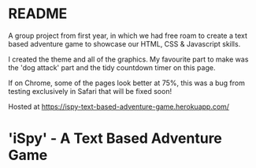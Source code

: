  # README

 A group project from first year, in which we had free roam to create a text based adventure game to showcase our HTML, CSS & Javascript skills.
 
 I created the theme and all of the graphics. My favourite part to make was the 'dog attack' part and the tidy countdown timer on this page.
 
 If on Chrome, some of the pages look better at 75%, this was a bug from testing exclusively in Safari that will be fixed soon!
 
 Hosted at https://ispy-text-based-adventure-game.herokuapp.com/ 
 
 # 'iSpy' - A Text Based Adventure Game
 
